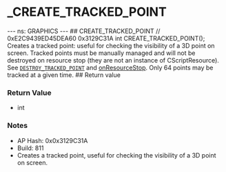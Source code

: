 # _CREATE_TRACKED_POINT

--- ns: GRAPHICS --- ## CREATE_TRACKED_POINT  // 0xE2C9439ED45DEA60 0x3129C31A int CREATE_TRACKED_POINT();  Creates a tracked point: useful for checking the visibility of a 3D point on screen.  Tracked points must be manually managed and will not be destroyed on resource stop (they are not an instance of CScriptResource). See [`DESTROY_TRACKED_POINT`](#_0xB25DC90BAD56CA42) and [onResourceStop](https://docs.fivem.net/docs/scripting-reference/events/list/onResourceStop/).  Only 64 points may be tracked at a given time.  ## Return value

### Return Value
* int

### Notes
* AP Hash: 0x0x3129C31A
* Build: 811
* Creates a tracked point, useful for checking the visibility of a 3D point on screen.

